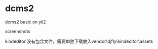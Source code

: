 dcms2
=====

dcms2 basic on         yii2

screenshots


kindeditor 没有包含文件，需要单独下载放入vendor\djfly\kindeditor\assets

